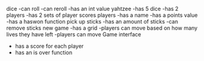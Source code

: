 dice
-can roll 
-can reroll
-has an int value
yahtzee 
-has 5 dice
-has 2 players
-has 2 sets of player scores
players
-has a name 
-has a points value
-has a haswon function
pick up sticks 
-has an amount of sticks 
-can remove sticks
new game 
-has a grid
-players can move based on how many lives they have left
-players can move
Game interface
- has a score for each player
- has an is over function

